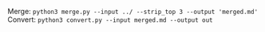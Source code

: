 Merge: `python3 merge.py --input ../ --strip_top 3 --output 'merged.md'`
Convert: `python3 convert.py --input merged.md --output out`